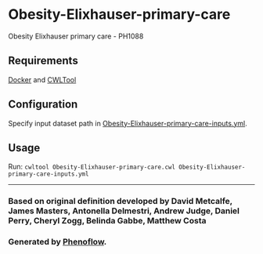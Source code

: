 # Obesity-Elixhauser-primary-care

Obesity Elixhauser primary care - PH1088

## Requirements

[Docker](https://docs.docker.com/install/) and [CWLTool](https://github.com/common-workflow-language/cwltool#install)

## Configuration

Specify input dataset path in [Obesity-Elixhauser-primary-care-inputs.yml](Obesity-Elixhauser-primary-care-inputs.yml).

## Usage

Run: `cwltool Obesity-Elixhauser-primary-care.cwl Obesity-Elixhauser-primary-care-inputs.yml`

***

### Based on original definition developed by David Metcalfe, James Masters, Antonella Delmestri, Andrew Judge, Daniel Perry, Cheryl Zogg, Belinda Gabbe, Matthew Costa
### Generated by [Phenoflow](https://kclhi.org/phenoflow).
